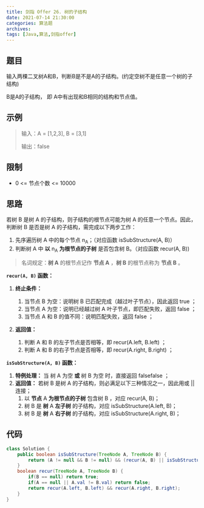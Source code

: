 ```yaml
---
title: 剑指 Offer 26. 树的子结构
date: 2021-07-14 21:30:00
categories: 算法题
archives:
tags: [Java,算法,剑指offer]
---
```


## 题目

输入两棵二叉树A和B，判断B是不是A的子结构。(约定空树不是任意一个树的子结构)

B是A的子结构， 即 A中有出现和B相同的结构和节点值。

## 示例

> 输入：A = [1,2,3], B = [3,1]
>
> 输出：false

<!--more-->

## 限制

- 0 <= 节点个数 <= 10000

## 思路 

若树 B 是树 A 的子结构，则子结构的根节点可能为树 A 的任意一个节点。因此，判断树 B 是否是树 A 的子结构，需完成以下两步工作：

1. 先序遍历树 A 中的每个节点 n<sub>A</sub>；（对应函数 isSubStructure(A, B)）
2. 判断树 A 中 **以** n<sub>A</sub> **为根节点的子树** 是否包含树 B。（对应函数 recur(A, B))

> 名词规定：**树 A** 的根节点记作 **节点 A** ，**树 B** 的根节点称为 **节点 B** 。

**`recur(A, B)` 函数：**

1. **终止条件：**
   1. 当节点 B 为空：说明树 B 已匹配完成（越过叶子节点），因此返回 true ；
   2. 当节点 A 为空：说明已经越过树 A 叶子节点，即匹配失败，返回 false ；
   3. 当节点 A 和 B 的值不同：说明匹配失败，返回 false ；

2. **返回值：**
   1. 判断 A 和 B 的左子节点是否相等，即 recur(A.left, B.left) ；
   2. 判断 A 和 B 的右子节点是否相等，即 recur(A.right, B.right) ；

**`isSubStructure(A, B)` 函数：**

1. **特例处理：** 当 树 A 为空 **或** 树 B 为空 时，直接返回 falsefalse ；
2. **返回值：** 若树 B 是树 A 的子结构，则必满足以下三种情况之一，因此用或 || 连接；
   1. 以 **节点** A **为根节点的子树** 包含树 B ，对应 recur(A, B)；
   2. 树 B 是 **树** A **左子树** 的子结构，对应 isSubStructure(A.left, B)；
   3. 树 B 是 **树** A **右子树** 的子结构，对应 isSubStructure(A.right, B)；



## 代码

```java
class Solution {
    public boolean isSubStructure(TreeNode A, TreeNode B) {
        return (A != null && B != null) && (recur(A, B) || isSubStructure(A.left, B) || isSubStructure(A.right, B));
    }
    boolean recur(TreeNode A, TreeNode B) {
        if(B == null) return true;
        if(A == null || A.val != B.val) return false;
        return recur(A.left, B.left) && recur(A.right, B.right);
    }
}
```



